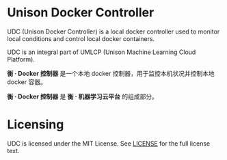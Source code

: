 # Unison Docker Controller
UDC (Unison Docker Controller) is a local docker controller used to monitor local conditions and control local docker containers.

UDC is an integral part of UMLCP (Unison Machine Learning Cloud Platform).

**衡 · Docker 控制器** 是一个本地 docker 控制器，用于监控本机状况并控制本地 docker 容器。

**衡 · Docker 控制器** 是 **衡 · 机器学习云平台** 的组成部分。

# Licensing
UDC is licensed under the MIT License. See
[LICENSE](https://github.com/Hencent/Unison-Docker-Controller/blob/main/LICENSE) for the full
license text.